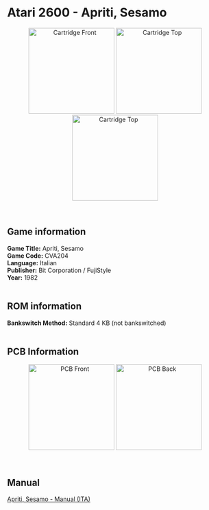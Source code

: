 # Atari 2600 - Apriti, Sesamo

<p align="center" width="100%">
	<img src="https://archive.org/download/A26_APRITI_SESAMO_CVA204/01_LABEL_FRONT.jpg" alt="Cartridge Front" width="200"/>
	<img src="https://archive.org/download/A26_APRITI_SESAMO_CVA204/02_LABEL_TOP.jpg" alt="Cartridge Top" width="200"/>
	<img src="https://archive.org/download/A26_APRITI_SESAMO_CVA204/03_CARTRIDGE_BACK.jpg" alt="Cartridge Top" width="200"/>
</p> <br/>

## Game information

**Game Title:** Apriti, Sesamo <br/>
**Game Code:** CVA204 <br/>
**Language:** Italian <br/>
**Publisher:** Bit Corporation / FujiStyle <br/>
**Year:** 1982 <br/>
<br/>

## ROM information

**Bankswitch Method:** Standard 4 KB (not bankswitched) <br/>
<br/>

## PCB Information

<p align="center" width="100%">
	<img src="https://archive.org/download/A26_APRITI_SESAMO_CVA204/04_PCB_FRONT.jpg" alt="PCB Front" width="200"/>
	<img src="https://archive.org/download/A26_APRITI_SESAMO_CVA204/05_PCB_BACK.jpg" alt="PCB Back" width="200"/>
</p>
<br/>

## Manual

[Apriti, Sesamo - Manual (ITA)](https://archive.org/download/A26_APRITI_SESAMO_CVA204/APRITI_SESAMO_MANUAL.pdf)
